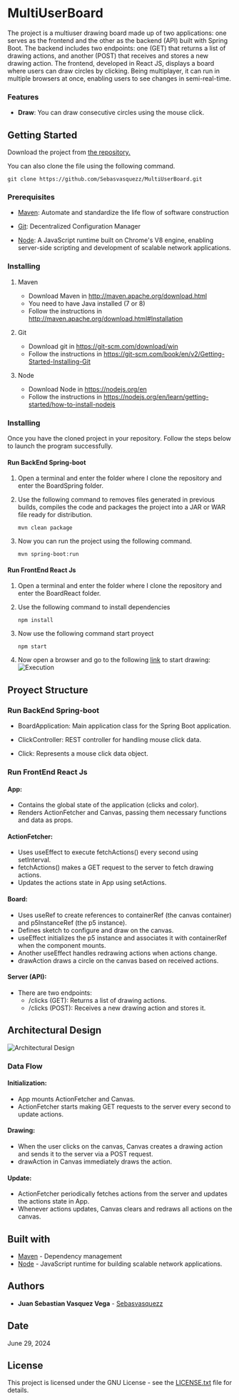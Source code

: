 
# MultiUserBoard

The project is a multiuser drawing board made up of two applications: one serves as the frontend and the other as the backend (API) built with Spring Boot. The backend includes two endpoints: one (GET) that returns a list of drawing actions, and another (POST) that receives and stores a new drawing action. The frontend, developed in React JS, displays a board where users can draw circles by clicking. Being multiplayer, it can run in multiple browsers at once, enabling users to see changes in semi-real-time.

### Features
+ **Draw**: You can draw consecutive circles using the mouse click.

## Getting Started
Download the project from 
[the repository.](https://github.com/Sebasvasquezz/MultiUserBoard.git)

You can also clone the file using the following command.

```
git clone https://github.com/Sebasvasquezz/MultiUserBoard.git  
```

### Prerequisites

* [Maven](https://maven.apache.org/): Automate and standardize the life flow of software construction

* [Git](https://www.git-scm.com/): Decentralized Configuration Manager

* [Node](https://nodejs.org/en/): A JavaScript runtime built on Chrome's V8 engine, enabling server-side scripting and development of scalable network applications.

### Installing
1. Maven
    * Download Maven in http://maven.apache.org/download.html
    * You need to have Java installed (7 or 8)
    * Follow the instructions in http://maven.apache.org/download.html#Installation

2. Git
    * Download git in https://git-scm.com/download/win
    * Follow the instructions in https://git-scm.com/book/en/v2/Getting-Started-Installing-Git

3. Node
    * Download Node in https://nodejs.org/en
    * Follow the instructions in https://nodejs.org/en/learn/getting-started/how-to-install-nodejs

### Installing

Once you have the cloned project in your repository. Follow the steps below to launch the program successfully.

#### Run BackEnd Spring-boot

1. Open a terminal and enter the folder where I clone the repository and enter the BoardSpring folder.

2. Use the following command to removes files generated in previous builds, compiles the code and packages the project into a JAR or WAR file ready for distribution.
    ```
    mvn clean package
    ```
3. Now you can run the project using the following command.

    ```
    mvn spring-boot:run
    ```

#### Run FrontEnd React Js

1. Open a terminal and enter the folder where I clone the repository and enter the BoardReact folder.

2. Use the following command to install dependencies
    ```
    npm install
    ```
3. Now use the following command start proyect

    ```
    npm start
    ```

4. Now open a browser and go to the following [link](http://localhost:3000/) to start drawing:
![Execution](images/image.png)


## Proyect Structure

### Run BackEnd Spring-boot

- BoardApplication: Main application class for the Spring Boot application.

- ClickController: REST controller for handling mouse click data.

- Click: Represents a mouse click data object.

### Run FrontEnd React Js

#### App:

- Contains the global state of the application (clicks and color).
- Renders ActionFetcher and Canvas, passing them necessary functions and data as props.

#### ActionFetcher:

- Uses useEffect to execute fetchActions() every second using setInterval.
- fetchActions() makes a GET request to the server to fetch drawing actions.
- Updates the actions state in App using setActions.

#### Board:

- Uses useRef to create references to containerRef (the canvas container) and p5InstanceRef (the p5 instance).
- Defines sketch to configure and draw on the canvas.
- useEffect initializes the p5 instance and associates it with containerRef when the component mounts.
- Another useEffect handles redrawing actions when actions change.
- drawAction draws a circle on the canvas based on received actions.

#### Server (API):

- There are two endpoints:
  - /clicks (GET): Returns a list of drawing actions.
  - /clicks (POST): Receives a new drawing action and stores it.


## Architectural Design

![Architectural Design](images/image1.png)

### Data Flow

#### Initialization:

- App mounts ActionFetcher and Canvas.
- ActionFetcher starts making GET requests to the server every second to update actions.

#### Drawing:

- When the user clicks on the canvas, Canvas creates a drawing action and sends it to the server via a POST request.
- drawAction in Canvas immediately draws the action.

#### Update:

- ActionFetcher periodically fetches actions from the server and updates the actions state in App.
- Whenever actions updates, Canvas clears and redraws all actions on the canvas.

## Built with

* [Maven](https://maven.apache.org/) - Dependency management
* [Node](https://nodejs.org/en/) - JavaScript runtime for building scalable network applications.

## Authors

* **Juan Sebastian Vasquez Vega**  - [Sebasvasquezz](https://github.com/Sebasvasquezz)

## Date

June 29, 2024

## License

This project is licensed under the GNU License - see the [LICENSE.txt](LICENSE.txt) file for details.